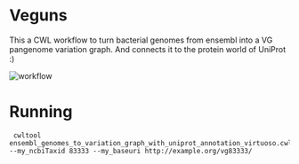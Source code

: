 # Veguns
This a CWL workflow to turn bacterial genomes from ensembl into a VG pangenome variation graph. And connects it to the protein world of UniProt :)


![workflow](https://view.commonwl.org/graph/png/github.com/vgteam/Veguns/blob/master/ensembl_genomes_to_variation_graph_with_uniprot_annotation_rdf.cwl)
# Running

```
 cwltool ensembl_genomes_to_variation_graph_with_uniprot_annotation_virtuoso.cwl --my_ncbiTaxid 83333 --my_baseuri http://example.org/vg83333/
```

